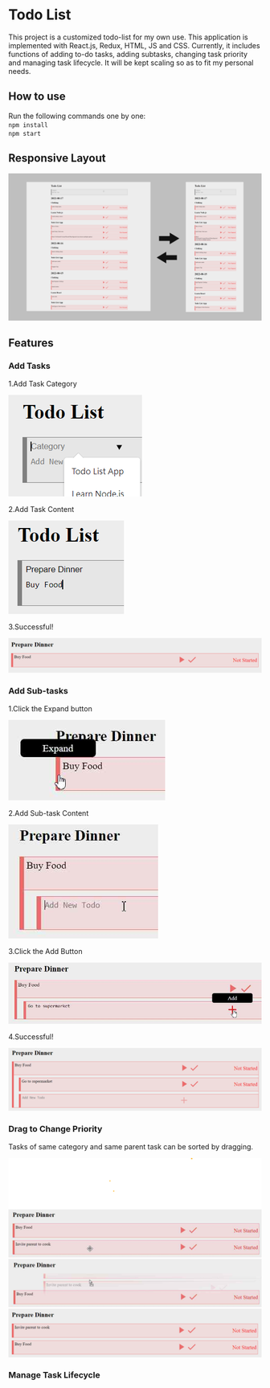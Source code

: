# Todo List

This project is a customized todo-list for my own use. This application is implemented with React.js, Redux, HTML, JS and CSS. Currently, it includes functions of adding to-do tasks, adding subtasks, changing task priority and managing task lifecycle. It will be kept scaling so as to fit my personal needs.

## How to use

Run the following commands one by one:<br />
`npm install`<br />
`npm start`

## Responsive Layout
![Responsive Layout](READMEIMG/responsive_layout.png "Responsive Layout")

## Features
### Add Tasks
1.Add Task Category<br />

![Add Category](READMEIMG/AddTasks_AddCategory.png "Add Category")

2.Add Task Content<br />

![Add Content](READMEIMG/AddTasks_AddTaskContent.png "Add Category")

3.Successful!<br />

![Successful!](READMEIMG/AddTasks_Successful.png "Successful!")

### Add Sub-tasks
1.Click the Expand button<br />

![Expand](READMEIMG/AddSubtasks_ClickExpand.png "Expand")

2.Add Sub-task Content<br />

![Add Content](READMEIMG/AddSubtasks_AddTaskContent.png "Add Content")

3.Click the Add Button<br />

![Add Subtask](READMEIMG/AddSubtasks_ClickAdd.png "Add Subtask")

4.Successful!<br />

![Successful!](READMEIMG/AddSubtasks_Successful.png "Successful!")

### Drag to Change Priority
Tasks of same category and same parent task can be sorted by dragging.

![Drag](READMEIMG/ChangePriority_Drag.png "Drag")
![Drop](READMEIMG/ChangePriority_Drop.png "Drop")
![Successful!](READMEIMG/ChangePriority_Successful.png "Successful!")

### Manage Task Lifecycle